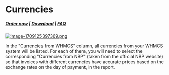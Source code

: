 # Currencies

#####  [Order now](https://puqcloud.com/whmcs-addon-puq-customization.php) | [Download](https://download.puqcloud.com/WHMCS/addons/PUQ-Customization/) | [FAQ](https://faq.puqcloud.com/)

[![image-1709125397369.png](https://doc.puq.info/uploads/images/gallery/2024-02/scaled-1680-/image-1709125397369.png)](https://doc.puq.info/uploads/images/gallery/2024-02/image-1709125397369.png)

In the "Currencies from WHMCS" column, all currencies from your WHMCS system will be listed. For each of them, you will need to select the corresponding "Currencies from NBP" (taken from the official NBP website) so that invoices with different currencies have accurate prices based on the exchange rates on the day of payment, in the report.
